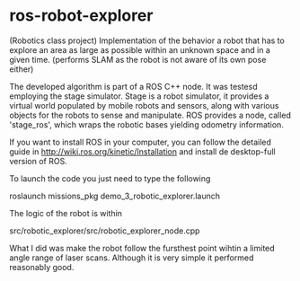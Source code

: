 # ros-robot-explorer
(Robotics class project) Implementation of the behavior a robot that has to explore an area as large as possible within an unknown space and in a given time. (performs SLAM as the robot is not aware of its own pose either)

The developed algorithm is part of a ROS C++ node. It was testesd employing the stage simulator. Stage is a robot simulator, it provides a virtual world populated by mobile robots and sensors, along with various objects for the robots to sense and manipulate. ROS provides a node, called 'stage_ros', which wraps the robotic bases yielding odometry information.

If you want to install ROS in your computer, you can follow the detailed guide in http://wiki.ros.org/kinetic/Installation and install de desktop-full version of ROS.

To launch the code you just need to type the following

roslaunch missions_pkg demo_3_robotic_explorer.launch

The logic of the robot is within

src/robotic_explorer/src/robotic_explorer_node.cpp

What I did was make the robot follow the fursthest point wihtin a limited angle range of laser scans. Although it is very simple it  performed reasonably good. 
